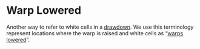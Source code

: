 # Warp Lowered

Another way to refer to white cells in a [drawdown](drawdown). We use this terminology represent locations where the warp is raised  and white cells as “[warps lowered](warps-lowered)”. 
